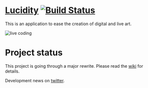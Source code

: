 # [Lucidity](https://github.com/luciditeam/lucidity/wiki/Lucidity) [![Build Status](https://api.shippable.com/projects/58ee6e2a6fda40070081603f/badge?branch=master)](https://app.shippable.com/github/luciditeam/lucidity)

This is an application to ease the creation of digital and live art.

![live coding](http://i65.tinypic.com/wk011w.png)

# Project status

This project is going through a major rewrite. Please read the [wiki](https://github.com/luciditeam/lucidity/wiki/Lucidity) for details.

Development news on [twitter](http://twitter.com/lucidityio).
